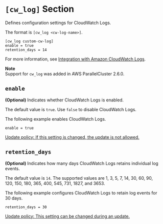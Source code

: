 # `[cw_log]` Section<a name="cw-log-section"></a>

Defines configuration settings for CloudWatch Logs\.

The format is `[cw_log <cw-log-name>]`\.

```
[cw_log custom-cw-log]
enable = true
retention_days = 14
```

For more information, see [Integration with Amazon CloudWatch Logs](cloudwatch-logs.md)\.

**Note**  
Support for `cw_log` was added in AWS ParallelCluster 2\.6\.0\.

## `enable`<a name="cw-log-section-enable"></a>

 **\(Optional\)** Indicates whether CloudWatch Logs is enabled\.

The default value is `true`\. Use `false` to disable CloudWatch Logs\.

The following example enables CloudWatch Logs\.

```
enable = true
```

[Update policy: If this setting is changed, the update is not allowed.](using-pcluster-update.md#update-policy-fail)

## `retention_days`<a name="cw-log-section-retention-days"></a>

 **\(Optional\)** Indicates how many days CloudWatch Logs retains individual log events\.

The default value is `14`\. The supported values are 1, 3, 5, 7, 14, 30, 60, 90, 120, 150, 180, 365, 400, 545, 731, 1827, and 3653\.

The following example configures CloudWatch Logs to retain log events for 30 days\.

```
retention_days = 30
```

[Update policy: This setting can be changed during an update.](using-pcluster-update.md#update-policy-setting-supported)